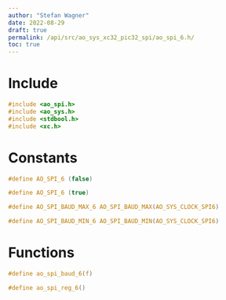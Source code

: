 ```yaml
---
author: "Stefan Wagner"
date: 2022-08-29
draft: true
permalink: /api/src/ao_sys_xc32_pic32_spi/ao_spi_6.h/
toc: true
---
```


# Include

```c
#include <ao_spi.h>
#include <ao_sys.h>
#include <stdbool.h>
#include <xc.h>
```

# Constants

```c
#define AO_SPI_6 (false)
```

```c
#define AO_SPI_6 (true)
```

```c
#define AO_SPI_BAUD_MAX_6 AO_SPI_BAUD_MAX(AO_SYS_CLOCK_SPI6)
```

```c
#define AO_SPI_BAUD_MIN_6 AO_SPI_BAUD_MIN(AO_SYS_CLOCK_SPI6)
```

# Functions

```c
#define ao_spi_baud_6(f)
```

```c
#define ao_spi_reg_6()
```
